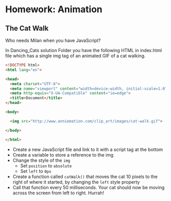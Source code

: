 # Homework: Animation

## The Cat Walk

Who needs Milan when you have JavaScript?

In Dancing_Cats solution Folder you have the following HTML in index.html file
which has a single img tag of an animated GIF of a cat walking.

```html
<!DOCTYPE html>
<html lang="en">

<head>
  <meta charset="UTF-8">
  <meta name="viewport" content="width=device-width, initial-scale=1.0">
  <meta http-equiv="X-UA-Compatible" content="ie=edge">
  <title>Document</title>
</head>

<body>

  <img src="http://www.anniemation.com/clip_art/images/cat-walk.gif">

</body>

</html>
```

- Create a new JavaScript file and link to it with a script tag at the bottom
- Create a variable to store a reference to the img
- Change the style of the `img`
  - Set `position` to `absolute`
  - Set `left` to `0px`
- Create a function called `catWalk()` that moves the cat 10 pixels to the right of where it started, by changing the `left` style property
- Call that function every 50 milliseconds. Your cat should now be moving across the screen from left to right. Hurrah!


